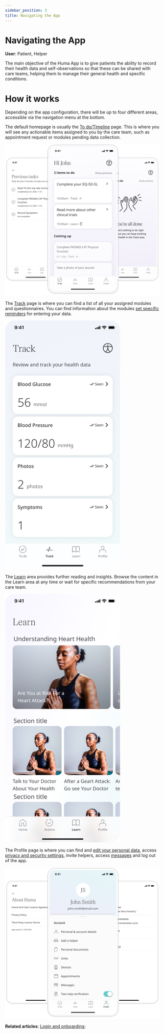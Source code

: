 ```yaml
---
sidebar_position: 3
title: Navigating the App
---
```

# Navigating the App
**User**: Patient, Helper

The main objective of the Huma App is to give patients the ability to record their health data and self-observations so that these can be shared with care teams, helping them to manage their general health and specific conditions.

# How it works​

Depending on the app configuration, there will be up to four different areas, accessible via the navigation menu at the bottom.

The default homepage is usually the [To do/Timeline](../features/to-dos.md) page. This is where you will see any actionable items assigned to you by the care team, such as appointment request or modules pending data collection.

![To do](../assets/Todo.png)

The [Track](../features/track-modules.md) page is where you can find a list of all your assigned modules and questionnaires. You can find information about the modules [set specific reminders](../features/setting-reminders.md) for entering your data. 

![Track](../assets/Track.png)

The [Learn](../features/learn.md) area provides further reading and insights. Browse the content in the Learn area at any time or wait for specific recommendations from your care team. 

![Learn](../assets/Learn.png)

The Profile page is where you can find and [edit your personal data](./personal-information-account-settings.md), access [privacy and security settings](../features/data-privacy-and-security.md), invite helpers, access [messages](../features/messages.md) and log out of the app.

![Profile](../assets/Profile.png)

**Related articles**: [Login and onboarding](./login-and-onboarding.md); 
